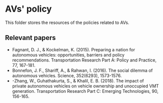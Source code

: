 # AVs' policy
This folder stores the resources of the policies related to AVs.

## Relevant papers
- Fagnant, D. J., & Kockelman, K. (2015). Preparing a nation for autonomous vehicles: opportunities, barriers and policy recommendations. Transportation Research Part A: Policy and Practice, 77, 167-181.
- Bonnefon, J. F., Shariff, A., & Rahwan, I. (2016). The social dilemma of autonomous vehicles. Science, 352(6293), 1573-1576.
- -Zhang, W., Guhathakurta, S., & Khalil, E. B. (2018). The impact of private autonomous vehicles on vehicle ownership and unoccupied VMT generation. Transportation Research Part C: Emerging Technologies, 90, 156-165.